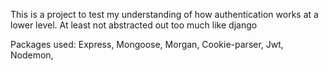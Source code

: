 This is a project to test my understanding of how authentication works at a lower level. At least not abstracted out too much like django

Packages used: 
Express, 
Mongoose, 
Morgan, 
Cookie-parser, 
Jwt, 
Nodemon, 

